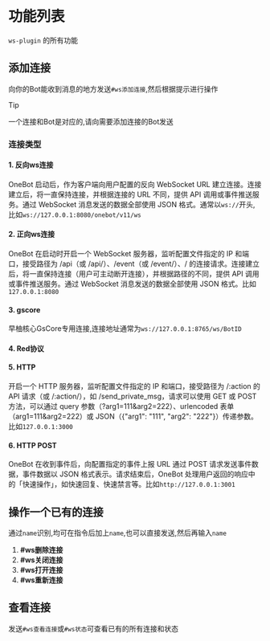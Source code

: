 # 功能列表

`ws-plugin` 的所有功能

## 添加连接

向你的Bot能收到消息的地方发送`#ws添加连接`,然后根据提示进行操作

> [!TIP]
> 一个连接和Bot是对应的,请向需要添加连接的Bot发送


### 连接类型

#### 1. 反向ws连接

OneBot 启动后，作为客户端向用户配置的反向 WebSocket URL 建立连接。连接建立后，将一直保持连接，并根据连接的 URL 不同，提供 API 调用或事件推送服务。通过 WebSocket 消息发送的数据全部使用 JSON 格式。通常以`ws://`开头,比如`ws://127.0.0.1:8080/onebot/v11/ws`

#### 2. 正向ws连接

OneBot 在启动时开启一个 WebSocket 服务器，监听配置文件指定的 IP 和端口，接受路径为 /api（或 /api/）、/event（或 /event/）、/ 的连接请求。连接建立后，将一直保持连接（用户可主动断开连接），并根据路径的不同，提供 API 调用或事件推送服务。通过 WebSocket 消息发送的数据全部使用 JSON 格式。比如`127.0.0.1:8080`

#### 3. gscore

早柚核心GsCore专用连接,连接地址通常为`ws://127.0.0.1:8765/ws/BotID`

#### 4. Red协议

#### 5. HTTP

开启一个 HTTP 服务器，监听配置文件指定的 IP 和端口，接受路径为 /:action 的 API 请求（或 /:action/），如 /send_private_msg，请求可以使用 GET 或 POST 方法，可以通过 query 参数（?arg1=111&arg2=222）、urlencoded 表单（arg1=111&arg2=222）或 JSON（{"arg1": "111", "arg2": "222"}）传递参数。比如`127.0.0.1:3000`

#### 6. HTTP POST

OneBot 在收到事件后，向配置指定的事件上报 URL 通过 POST 请求发送事件数据，事件数据以 JSON 格式表示。请求结束后，OneBot 处理用户返回的响应中的「快速操作」，如快速回复、快速禁言等。比如`http://127.0.0.1:3001`


## 操作一个已有的连接

通过`name`识别,均可在指令后加上`name`,也可以直接发送,然后再输入`name`

1. **#ws删除连接**
2. **#ws关闭连接**
3. **#ws打开连接**
4. **#ws重新连接**

## 查看连接

发送`#ws查看连接`或`#ws状态`可查看已有的所有连接和状态